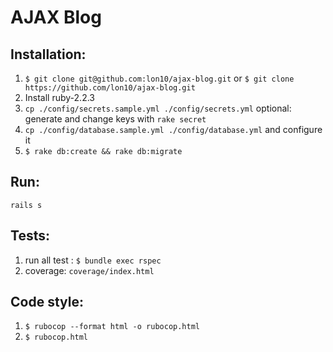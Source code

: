 # AJAX Blog

## Installation:
1. `$ git clone git@github.com:lon10/ajax-blog.git` or `$ git clone https://github.com/lon10/ajax-blog.git`
2. Install ruby-2.2.3
3. `cp ./config/secrets.sample.yml ./config/secrets.yml`
   optional: generate and change keys with `rake secret`
4. `cp ./config/database.sample.yml ./config/database.yml` and configure it
5. `$ rake db:create && rake db:migrate`

## Run:
`rails s`

## Tests:
1. run all test : `$ bundle exec rspec`
2. coverage: `coverage/index.html`

## Code style:
1. `$ rubocop --format html -o rubocop.html`
2. `$ rubocop.html`
